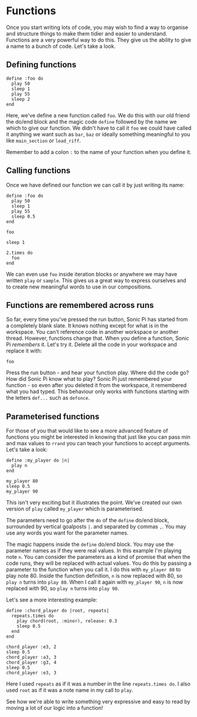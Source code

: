 # Functions

Once you start writing lots of code, you may wish to find a way to organise and structure things to make them tidier and easier to understand. Functions are a very powerful way to do this. They give us the ability to give a name to a bunch of code. Let's take a look.

## Defining functions

```
define :foo do
  play 50
  sleep 1
  play 55
  sleep 2
end
```

Here, we've define a new function called `foo`. We do this with our old friend the do/end block and the magic code `define` followed by the name we which to give our function. We didn't have to call it `foo` we could have called it anything we want such as `bar`, `baz` or ideally something meaningful to you like `main_section` or `lead_riff`. 

Remember to add a colon `:` to the name of your function when you define it.

## Calling functions

Once we have defined our function we can call it by just writing its name:

```
define :foo do
  play 50
  sleep 1
  play 55
  sleep 0.5
end

foo

sleep 1

2.times do
  foo
end
```

We can even use `foo` inside iteration blocks or anywhere we may have written `play` or `sample`. This gives us a great way to express ourselves and to create new meaningful words to use in our compositions.

## Functions are remembered across runs

So far, every time you've pressed the run button, Sonic Pi has started from a completely blank slate. It knows nothing except for what is in the workspace. You can't reference code in another workspace or another thread. However, functions change that. When you define a function, Sonic Pi *remembers* it. Let's try it. Delete all the code in your workspace and replace it with:

```
foo
```

Press the run button - and hear your function play. Where did the code go? How did Sonic Pi know what to play? Sonic Pi just remembered your function - so even after you deleted it from the workspace, it remembered what you had typed. This behaviour only works with functions starting with the letters `def...` such as `defonce`.

## Parameterised functions

For those of you that would like to see a more advanced feature of functions you might be interested in knowing that just like you can pass min and max values to `rrand` you can teach your functions to accept arguments. Let's take a look:

```
define :my_player do |n|
  play n
end

my_player 80
sleep 0.5
my_player 90
```

This isn't very exciting but it illustrates the point. We've created our own version of `play` called `my_player` which is parameterised.

The parameters need to go after the `do` of the `define` do/end block,  surrounded by vertical goalposts `|`. and separated by commas `,`. You may use any words you want for the parameter names. 

The magic happens inside the `define` do/end block. You may use the parameter names as if they were real values. In this example I'm playing note `n`.  You can consider the parameters as a kind of promise that when the code runs, they will be replaced with actual values. You do this by passing a parameter to the function when you call it. I do this with `my_player 80` to play note 80. Inside the function definition, `n` is now replaced with 80, so `play n` turns into `play 80`. When I call it again with `my_player 90`, `n` is now replaced with 90, so `play n` turns into `play 90`.

Let's see a more interesting example:


``` 
define :chord_player do |root, repeats| 
  repeats.times do
    play chord(root, :minor), release: 0.3
    sleep 0.5
  end
end

chord_player :e3, 2
sleep 0.5
chord_player :a3, 3
chord_player :g3, 4
sleep 0.5
chord_player :e3, 3

```

Here I used `repeats` as if it was a number in the line `repeats.times do`. I also used `root` as if it was a note name in my call to `play`. 


See how we're able to write something very expressive and easy to read by moving a lot of our logic into a function!
